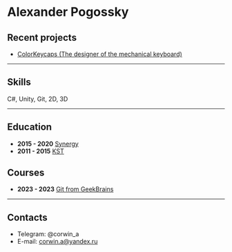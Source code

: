 # Alexander Pogossky

## Recent projects
* [ColorKeycaps (The designer of the mechanical keyboard)](https://github.com/pogossky/ColorKeycapRepo/blob/main/video%20demonstration.mp4) 
---
## Skills

C#, Unity, Git, 2D, 3D 

---

## Education

- **2015 - 2020** [Synergy](https://universitysynergy.ru/)
- **2011 - 2015** [KST](https://kst.mskobr.ru/)

## Courses

- **2023 - 2023** [Git from GeekBrains](https://gb.ru/sale?utm_source=yandex&utm_medium=cpc&utm_campaign=8500_geekbrains_yandex_cpc_poisk_sale_ru_brand_gb_87064283&utm_content=adg_5185467420|ad_14891970517|ph_47587309759|key_---autotargeting|dev_desktop|pst_premium_1|rgnid_213_%D0%9C%D0%BE%D1%81%D0%BA%D0%B2%D0%B0|placement_none|creative_{creative_name}&utm_term=---autotargeting&yclid=3348509135702327295&utm_referrer=https%3A%2F%2Fya.ru%2F) 

---
## Contacts
* Telegram: @corwin_a
* E-mail: corwin.a@yandex.ru
